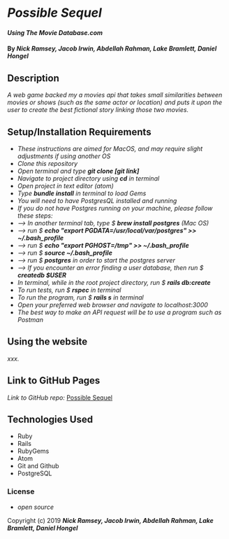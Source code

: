 # _Possible Sequel_

#### _Using The Movie Database.com_

#### By _**Nick Ramsey, Jacob Irwin, Abdellah Rahman, Lake Bramlett, Daniel Hongel**_

## Description

_A web game backed my a movies api that takes small similarities between movies or shows (such as the same actor or location) and puts it upon the user to create the best fictional story linking those two movies._

## Setup/Installation Requirements

* _These instructions are aimed for MacOS, and may require slight adjustments if using another OS_
* _Clone this repository_
* _Open terminal and type **git clone [git link]**_
* _Navigate to project directory using **cd** in terminal_
* _Open project in text editor (atom)_
* _Type **bundle install** in terminal to load Gems_
* _You will need to have PostgresQL installed and running_
* _If you do not have Postgres running on your machine, please follow these steps:_
* _--> In another terminal tab, type $ **brew install postgres** (Mac OS)_
* _--> run $ **echo "export PGDATA=/usr/local/var/postgres" >> ~/.bash_profile**_
* _--> run $ **echo "export PGHOST=/tmp" >> ~/.bash_profile**_
* _--> run $ **source ~/.bash_profile**_
* _--> run $ **postgres** in order to start the postgres server_
* _--> If you encounter an error finding a user database, then run $ **createdb $USER**_
* _In terminal, while in the root project directory, run $ **rails db:create**_
* _To run tests, run $ **rspec** in terminal_
* _To run the program, run $ **rails s** in terminal_
* _Open your preferred web browser and navigate to localhost:3000_
* _The best way to make an API request will be to use a program such as Postman_

## Using the website

_xxx._

## Link to GitHub Pages

_Link to GitHub repo:_
[Possible Sequel](https://github.com/jIrwinCline/possible-sequel.git)

## Technologies Used

* Ruby
* Rails
* RubyGems
* Atom
* Git and Github
* PostgreSQL

### License

* _open source_

Copyright (c) 2019 **_Nick Ramsey, Jacob Irwin, Abdellah Rahman, Lake Bramlett, Daniel Hongel_**

